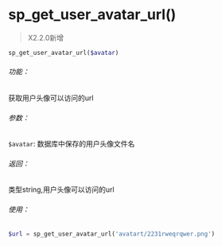 # sp_get_user_avatar_url()

> X2.2.0新增

```php
sp_get_user_avatar_url($avatar)
```

###### 功能：
获取用户头像可以访问的url

###### 参数：
`$avatar`: 数据库中保存的用户头像文件名

###### 返回：
类型string,用户头像可以访问的url


###### 使用：
```php
$url = sp_get_user_avatar_url('avatart/2231rweqrqwer.png')
```




